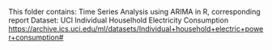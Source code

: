 This folder contains:
Time Series Analysis using ARIMA in R, corresponding report
Dataset: UCI Individual Houselhold Electricity Consumption https://archive.ics.uci.edu/ml/datasets/Individual+household+electric+power+consumption#
